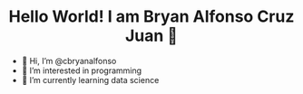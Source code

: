<H1 align="center">Hello World! I am Bryan Alfonso Cruz Juan 👋</H1>



- 👋 Hi, I’m @cbryanalfonso
- 👀 I’m interested in programming
- 🌱 I’m currently learning data science


<!---
cbryanalfonso/cbryanalfonso is a ✨ special ✨ repository because its `README.md` (this file) appears on your GitHub profile.
You can click the Preview link to take a look at your changes.
- 💞️ I’m looking to collaborate on ...
- 📫 How to reach me ...
--->
